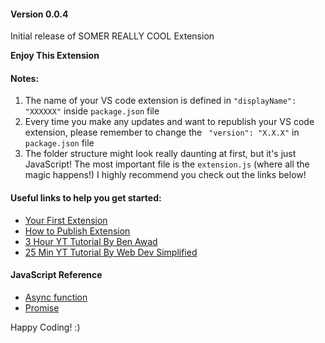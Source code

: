 #### Version 0.0.4

Initial release of SOMER REALLY COOL Extension

**Enjoy This Extension**

#### Notes:

1. The name of your VS code extension is defined in `"displayName": "XXXXXX"` inside `package.json` file
2. Every time you make any updates and want to republish your VS code extension, please remember to change the ` "version": "X.X.X"` in `package.json` file
3. The folder structure might look really daunting at first, but it's just JavaScript! The most important file is the `extension.js` (where all the magic happens!) I highly recommend you check out the links below!

#### Useful links to help you get started:

- [Your First Extension](https://code.visualstudio.com/api/get-started/your-first-extension)
- [How to Publish Extension](https://code.visualstudio.com/api/working-with-extensions/publishing-extension)
- [3 Hour YT Tutorial By Ben Awad](https://www.youtube.com/watch?v=a5DX5pQ9p5M)
- [25 Min YT Tutorial By Web Dev Simplified](https://www.youtube.com/watch?v=q5V4T3o3CXE)

#### JavaScript Reference

- [Async function](https://developer.mozilla.org/en-US/docs/Web/JavaScript/Reference/Statements/async_function)
- [Promise](https://developer.mozilla.org/en-US/docs/Web/JavaScript/Reference/Global_Objects/Promise)

Happy Coding! :)
